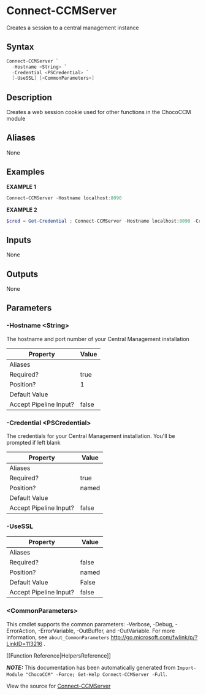 ﻿# Connect-CCMServer

<!-- This documentation is automatically generated from /Connect-CCMServer.ps1 using GenerateDocs.ps1. Contributions are welcome at the original location(s). -->

Creates a session to a central management instance

## Syntax

~~~powershell
Connect-CCMServer `
  -Hostname <String> `
  -Credential <PSCredential> `
  [-UseSSL] [<CommonParameters>]
~~~

## Description

Creates a web session cookie used for other functions in the ChocoCCM module


## Aliases

None

## Examples

 **EXAMPLE 1**

~~~powershell
Connect-CCMServer -Hostname localhost:8090

~~~

**EXAMPLE 2**

~~~powershell
$cred = Get-Credential ; Connect-CCMServer -Hostname localhost:8090 -Credential $cred

~~~ 

## Inputs

None

## Outputs

None

## Parameters

###  -Hostname &lt;String&gt;
The hostname and port number of your Central Management installation

Property               | Value
---------------------- | -----
Aliases                | 
Required?              | true
Position?              | 1
Default Value          | 
Accept Pipeline Input? | false
 
###  -Credential &lt;PSCredential&gt;
The credentials for your Central Management installation. You'll be prompted if left blank

Property               | Value
---------------------- | -----
Aliases                | 
Required?              | true
Position?              | named
Default Value          | 
Accept Pipeline Input? | false
 
###  -UseSSL
Property               | Value
---------------------- | -----
Aliases                | 
Required?              | false
Position?              | named
Default Value          | False
Accept Pipeline Input? | false
 
### &lt;CommonParameters&gt;

This cmdlet supports the common parameters: -Verbose, -Debug, -ErrorAction, -ErrorVariable, -OutBuffer, and -OutVariable. For more information, see `about_CommonParameters` http://go.microsoft.com/fwlink/p/?LinkID=113216 .



[[Function Reference|HelpersReference]]

***NOTE:*** This documentation has been automatically generated from `Import-Module "ChocoCCM" -Force; Get-Help Connect-CCMServer -Full`.

View the source for [Connect-CCMServer](/Connect-CCMServer.ps1)
